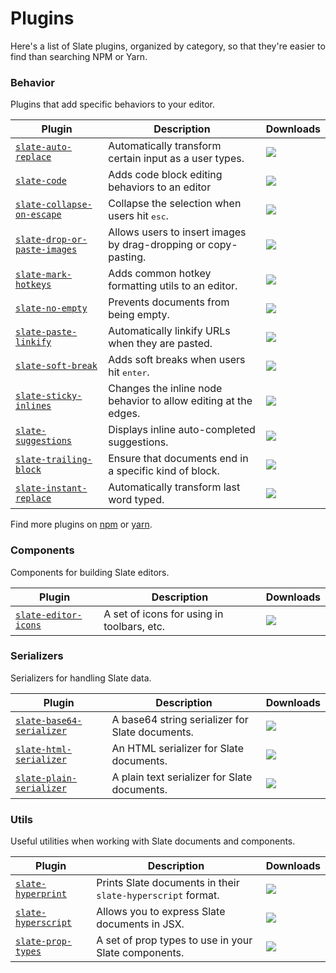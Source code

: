 # Plugins

Here's a list of Slate plugins, organized by category, so that they're easier to find than searching NPM or Yarn.

### Behavior

Plugins that add specific behaviors to your editor.

| **Plugin**                                                                                | **Description**                                                 | **Downloads**                                                                         |
| ----------------------------------------------------------------------------------------- | --------------------------------------------------------------- | ------------------------------------------------------------------------------------- |
| [`slate-auto-replace`](https://yarnpkg.com/en/package/slate-auto-replace)                 | Automatically transform certain input as a user types.          | ![](https://img.shields.io/npm/dm/slate-auto-replace.svg?maxAge=3600&label=⬇)         |
| [`slate-code`](https://yarnpkg.com/en/package/@convertkit/slate-code)                     | Adds code block editing behaviors to an editor                  | ![](https://img.shields.io/npm/dm/@convertkit/slate-code.svg?maxAge=3600&label=⬇)     |
| [`slate-collapse-on-escape`](https://yarnpkg.com/en/package/slate-collapse-on-escape)     | Collapse the selection when users hit <kbd>esc</kbd>.           | ![](https://img.shields.io/npm/dm/slate-collapse-on-escape.svg?maxAge=3600&label=⬇)   |
| [`slate-drop-or-paste-images`](https://yarnpkg.com/en/package/slate-drop-or-paste-images) | Allows users to insert images by drag-dropping or copy-pasting. | ![](https://img.shields.io/npm/dm/slate-drop-or-paste-images.svg?maxAge=3600&label=⬇) |
| [`slate-mark-hotkeys`](https://yarnpkg.com/en/package/slate-mark-hotkeys)                 | Adds common hotkey formatting utils to an editor.               | ![](https://img.shields.io/npm/dm/slate-mark-hotkeys.svg?maxAge=3600&label=⬇)         |
| [`slate-no-empty`](https://yarnpkg.com/en/package/slate-no-empty)                         | Prevents documents from being empty.                            | ![](https://img.shields.io/npm/dm/slate-no-empty.svg?maxAge=3600&label=⬇)             |
| [`slate-paste-linkify`](https://yarnpkg.com/en/package/slate-paste-linkify)               | Automatically linkify URLs when they are pasted.                | ![](https://img.shields.io/npm/dm/slate-paste-linkify.svg?maxAge=3600&label=⬇)        |
| [`slate-soft-break`](https://yarnpkg.com/en/package/slate-soft-break)                     | Adds soft breaks when users hit <kbd>enter</kbd>.               | ![](https://img.shields.io/npm/dm/slate-soft-break.svg?maxAge=3600&label=⬇)           |
| [`slate-sticky-inlines`](https://yarnpkg.com/en/package/slate-sticky-inlines)             | Changes the inline node behavior to allow editing at the edges. | ![](https://img.shields.io/npm/dm/slate-sticky-inlines.svg?maxAge=3600&label=⬇)       |
| [`slate-suggestions`](https://yarnpkg.com/en/package/slate-suggestions)                   | Displays inline auto-completed suggestions.                     | ![](https://img.shields.io/npm/dm/slate-suggestions.svg?maxAge=3600&label=⬇)          |
| [`slate-trailing-block`](https://yarnpkg.com/en/package/slate-trailing-block)             | Ensure that documents end in a specific kind of block.          | ![](https://img.shields.io/npm/dm/slate-trailing-block.svg?maxAge=3600&label=⬇)       |
| [`slate-instant-replace`](https://www.npmjs.com/package/slate-instant-replace)            | Automatically transform last word typed.                        | ![](https://img.shields.io/npm/dm/slate-instant-replace.svg?maxAge=3600&label=⬇)      |

Find more plugins on [npm](https://www.npmjs.com/search?q=slate%20plugin&page=0&perPage=20) or [yarn](https://yarnpkg.com/en/packages?q=slate%20plugin&p=1).

### Components

Components for building Slate editors.

| **Plugin**                                                                | **Description**                            | **Downloads**                                                                 |
| ------------------------------------------------------------------------- | ------------------------------------------ | ----------------------------------------------------------------------------- |
| [`slate-editor-icons`](https://yarnpkg.com/en/package/slate-editor-icons) | A set of icons for using in toolbars, etc. | ![](https://img.shields.io/npm/dm/slate-editor-icons.svg?maxAge=3600&label=⬇) |

### Serializers

Serializers for handling Slate data.

| **Plugin**                                                                          | **Description**                                 | **Downloads**                                                                      |
| ----------------------------------------------------------------------------------- | ----------------------------------------------- | ---------------------------------------------------------------------------------- |
| [`slate-base64-serializer`](https://yarnpkg.com/en/package/slate-base64-serializer) | A base64 string serializer for Slate documents. | ![](https://img.shields.io/npm/dm/slate-base64-serializer.svg?maxAge=3600&label=⬇) |
| [`slate-html-serializer`](https://yarnpkg.com/en/package/slate-html-serializer)     | An HTML serializer for Slate documents.         | ![](https://img.shields.io/npm/dm/slate-html-serializer.svg?maxAge=3600&label=⬇)   |
| [`slate-plain-serializer`](https://yarnpkg.com/en/package/slate-plain-serializer)   | A plain text serializer for Slate documents.    | ![](https://img.shields.io/npm/dm/slate-plain-serializer.svg?maxAge=3600&label=⬇)  |

### Utils

Useful utilities when working with Slate documents and components.

| **Plugin**                                                              | **Description**                                             | **Downloads**                                                                |
| ----------------------------------------------------------------------- | ----------------------------------------------------------- | ---------------------------------------------------------------------------- |
| [`slate-hyperprint`](https://yarnpkg.com/en/package/slate-hyperprint)   | Prints Slate documents in their `slate-hyperscript` format. | ![](https://img.shields.io/npm/dm/slate-hyperprint.svg?maxAge=3600&label=⬇)  |
| [`slate-hyperscript`](https://yarnpkg.com/en/package/slate-hyperscript) | Allows you to express Slate documents in JSX.               | ![](https://img.shields.io/npm/dm/slate-hyperscript.svg?maxAge=3600&label=⬇) |
| [`slate-prop-types`](https://yarnpkg.com/en/package/slate-prop-types)   | A set of prop types to use in your Slate components.        | ![](https://img.shields.io/npm/dm/slate-prop-types.svg?maxAge=3600&label=⬇)  |
